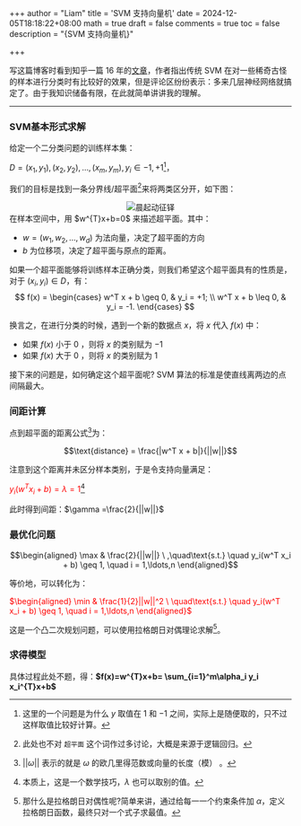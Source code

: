 +++
author = "Liam"
title = 'SVM 支持向量机'
date = 2024-12-05T18:18:22+08:00
math = true 
draft = false
comments = true
toc = false
description = "{SVM 支持向量机}"

+++

写这篇博客时看到知乎一篇 16 年的[文章](
https://www.zhihu.com/question/41066458/answer/102865064)，作者指出传统 SVM 在对一些稀奇古怪的样本进行分类时有比较好的效果，但是评论区纷纷表示：多来几层神经网络就搞定了。由于我知识储备有限，在此就简单讲讲我的理解。

-----

### SVM基本形式求解

给定一个二分类问题的训练样本集：

$D=(x_1,y_1),(x_2,y_2),…,(x_m,y_m),y_i∈−1,+1$[^1]，

我们的目标是找到一条分界线/超平面[^2]来将两类区分开，如下图：

<div style="display: flex; justify-content: center; flex-direction: column; align-items: center;">
  <!-- 图片部分 -->
  <img src="https://pic1.zhimg.com/80/v2-37649244ba89c6387a151e8c0937f019_1440w.png" alt="晨起动征铎" class="img-apple">
  <!-- 文字说明 -->
  <small style="text-align: center;"></small>
</div>
在样本空间中，用 $w^{T}x+b=0$​ 来描述超平面。其中：

- $w=(w_1,w_2,…,w_d)$ 为法向量，决定了超平面的方向
- $b$ 为位移项，决定了超平面与原点的距离。

如果一个超平面能够将训练样本正确分类，则我们希望这个超平面具有的性质是，对于 $(x_i,y_i)∈D$，有：
$$
f(x) =
\begin{cases} 
w^T x + b \geq 0, & y_i = +1; \\ 
w^T x + b \leq 0, & y_i = -1. 
\end{cases}
$$

换言之，在进行分类的时候，遇到一个新的数据点 $x$，将 $x$ 代入 $f(x)$ 中：

- 如果 $f(x)$ 小于 $0$ ，则将 $x$ 的类别赋为 $-1$
- 如果 $f(x)$ 大于 $0$ ，则将 $x$ 的类别赋为 $1$ 

接下来的问题是，如何确定这个超平面呢? SVM 算法的标准是使直线离两边的点间隔最大。

### 间距计算

点到超平面的距离公式[^3]为：

$$\text{distance} = \frac{|w^T x + b|}{||w||}$$

注意到这个距离并未区分样本类别，于是令支持向量满足：

<font color="red">$y_i(w^T x_i + b) = λ = 1$</font>[^4]

此时得到间距：$\gamma =\frac{2}{||w||}$

### 最优化问题

$$\begin{aligned} \max  & \frac{2}{||w||} \ ,\quad\text{s.t.} \quad y_i(w^T x_i + b) \geq 1, \quad i = 1,\ldots,n \end{aligned}$$

等价地，可以转化为：

<font color="red">$\begin{aligned} \min  & \frac{1}{2}||w||^2 \ \quad\text{s.t.}  \quad y_i(w^T x_i + b) \geq 1, \quad i = 1,\ldots,n \end{aligned}$ </font>

这是一个凸二次规划问题，可以使用拉格朗日对偶理论求解[^5]。

### 求得模型

具体过程此处不题，得：**$f(x)=w^{T}x+b= \sum_{i=1}^m\alpha_i y_i x_i^{T}x+b$**



[^1]: 这里的一个问题是为什么 $y$ 取值在 $1$ 和 $-1$ 之间，实际上是随便取的，只不过这样取值比较好计算。
[^2]: 此处也不对 `超平面` 这个词作过多讨论，大概是来源于逻辑回归。

[^3]: $||\omega||$ 表示的就是 $\omega$ 的欧几里得范数或向量的长度（模） 。
[^4]: 本质上，这是一个数学技巧，$\lambda$ 也可以取别的值。
[^5]: 那什么是拉格朗日对偶性呢?简单来讲，通过给每一一个约束条件加 $\alpha$，定义拉格朗日函数，最终只对一个式子求最值。
